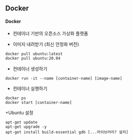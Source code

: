 ## Docker	

#### Docker

- 컨테이너 기반의 오픈소스 가상화 플랫폼



- 이미지 내려받기 (최신 안정화 버전)

```bash
docker pull ubuntu:latest
docker pull ubuntu:20.04
```

- 컨테이너 생성하기

```
docker run -it --name [container-name] [image-name]
```

- 컨테이너 실행하기

```
docker ps
docker start [container-name]
```



+Ubuntu 설정

```
apt-get update
apt-get upgrade -y
apt-get install build-essential gdb [...라이브러리? 설치]
```


